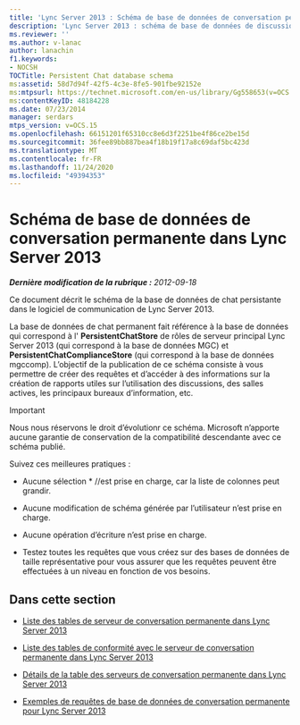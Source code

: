 ```yaml
---
title: 'Lync Server 2013 : Schéma de base de données de conversation permanente'
description: 'Lync Server 2013 : schéma de base de données de discussions persistantes.'
ms.reviewer: ''
ms.author: v-lanac
author: lanachin
f1.keywords:
- NOCSH
TOCTitle: Persistent Chat database schema
ms:assetid: 58d7d94f-42f5-4c3e-8fe5-901fbe92152e
ms:mtpsurl: https://technet.microsoft.com/en-us/library/Gg558653(v=OCS.15)
ms:contentKeyID: 48184228
ms.date: 07/23/2014
manager: serdars
mtps_version: v=OCS.15
ms.openlocfilehash: 66151201f65310cc8e6d3f2251be4f86ce2be15d
ms.sourcegitcommit: 36fee89bb887bea4f18b19f17a8c69daf5bc423d
ms.translationtype: MT
ms.contentlocale: fr-FR
ms.lasthandoff: 11/24/2020
ms.locfileid: "49394353"
---
```

# <a name="persistent-chat-database-schema-in-lync-server-2013"></a>Schéma de base de données de conversation permanente dans Lync Server 2013

<div data-xmlns="http://www.w3.org/1999/xhtml">

<div class="topic" data-xmlns="http://www.w3.org/1999/xhtml" data-msxsl="urn:schemas-microsoft-com:xslt" data-cs="https://msdn.microsoft.com/">

<div data-asp="https://msdn2.microsoft.com/asp">



</div>

<div id="mainSection">

<div id="mainBody">

<span> </span>

_**Dernière modification de la rubrique :** 2012-09-18_

Ce document décrit le schéma de la base de données de chat persistante dans le logiciel de communication de Lync Server 2013.

La base de données de chat permanent fait référence à la base de données qui correspond à l' **PersistentChatStore** de rôles de serveur principal Lync Server 2013 (qui correspond à la base de données MGC) et **PersistentChatComplianceStore** (qui correspond à la base de données mgccomp). L’objectif de la publication de ce schéma consiste à vous permettre de créer des requêtes et d’accéder à des informations sur la création de rapports utiles sur l’utilisation des discussions, des salles actives, les principaux bureaux d’information, etc.

<div>


> [!IMPORTANT]  
> Nous nous réservons le droit d’évolutionr ce schéma. Microsoft n’apporte aucune garantie de conservation de la compatibilité descendante avec ce schéma publié.



</div>

Suivez ces meilleures pratiques :

  - Aucune sélection \* //est prise en charge, car la liste de colonnes peut grandir.

  - Aucune modification de schéma générée par l’utilisateur n’est prise en charge.

  - Aucune opération d’écriture n’est prise en charge.

  - Testez toutes les requêtes que vous créez sur des bases de données de taille représentative pour vous assurer que les requêtes peuvent être effectuées à un niveau en fonction de vos besoins.

<div>

## <a name="in-this-section"></a>Dans cette section

  - [Liste des tables de serveur de conversation permanente dans Lync Server 2013](lync-server-2013-list-of-persistent-chat-server-tables.md)

  - [Liste des tables de conformité avec le serveur de conversation permanente dans Lync Server 2013](lync-server-2013-list-of-persistent-chat-server-compliance-tables.md)

  - [Détails de la table des serveurs de conversation permanente dans Lync Server 2013](lync-server-2013-persistent-chat-server-table-details.md)

  - [Exemples de requêtes de base de données de conversation permanente pour Lync Server 2013](lync-server-2013-sample-persistent-chat-database-queries.md)

</div>

</div>

<span> </span>

</div>

</div>

</div>

